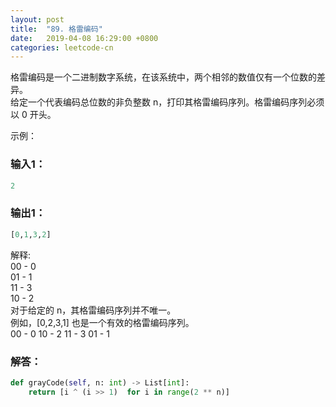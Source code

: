 ```yaml
---
layout: post
title:  "89. 格雷编码"
date:   2019-04-08 16:29:00 +0800
categories: leetcode-cn
---
```

格雷编码是一个二进制数字系统，在该系统中，两个相邻的数值仅有一个位数的差异。  
给定一个代表编码总位数的非负整数 n，打印其格雷编码序列。格雷编码序列必须以 0 开头。

示例：  

### 输入1：

```python
2
```

### 输出1：

```python
[0,1,3,2]
```

解释:  
00 - 0  
01 - 1  
11 - 3  
10 - 2  
对于给定的 n，其格雷编码序列并不唯一。  
例如，[0,2,3,1] 也是一个有效的格雷编码序列。  
00 - 0
10 - 2
11 - 3
01 - 1

### 解答：  

```python
def grayCode(self, n: int) -> List[int]:
    return [i ^ (i >> 1)  for i in range(2 ** n)]
```
